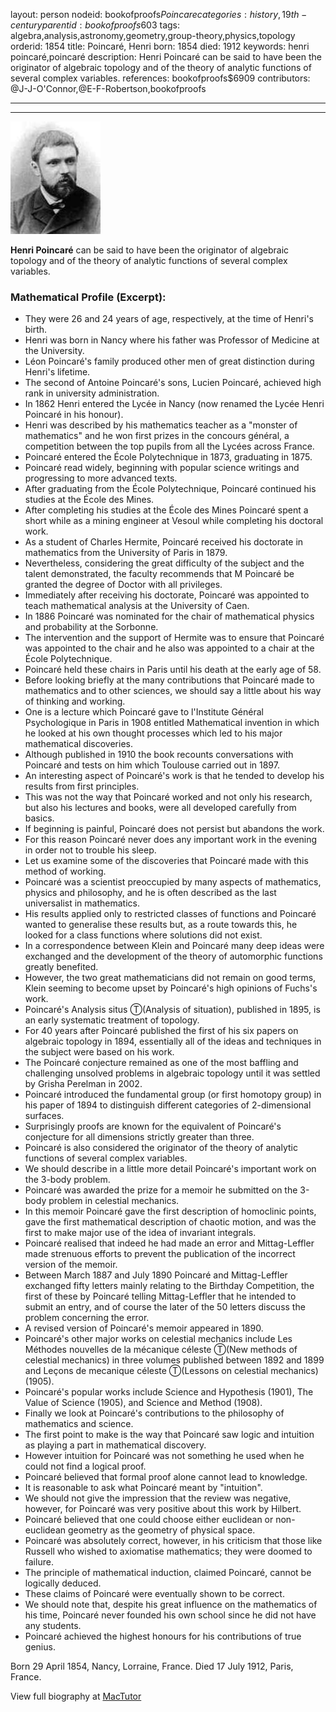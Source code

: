 layout: person
nodeid: bookofproofs$Poincare
categories: history,19th-century
parentid: bookofproofs$603
tags: algebra,analysis,astronomy,geometry,group-theory,physics,topology
orderid: 1854
title: Poincaré, Henri
born: 1854
died: 1912
keywords: henri poincaré,poincaré
description: Henri Poincaré can be said to have been the originator of algebraic topology and of the theory of analytic functions of several complex variables.
references: bookofproofs$6909
contributors: @J-J-O'Connor,@E-F-Robertson,bookofproofs

---



---

![Poincare.jpg](https://github.com/bookofproofs/bookofproofs.github.io/blob/main/_sources/_assets/images/portraits/Poincare.jpg?raw=true)

**Henri Poincaré** can be said to have been the originator of algebraic topology and of the theory of analytic functions of several complex variables.

### Mathematical Profile (Excerpt):
* They were 26 and 24 years of age, respectively, at the time of Henri's birth.
* Henri was born in Nancy where his father was Professor of Medicine at the University.
* Léon Poincaré's family produced other men of great distinction during Henri's lifetime.
* The second of Antoine Poincaré's sons, Lucien Poincaré, achieved high rank in university administration.
* In 1862 Henri entered the Lycée in Nancy (now renamed the Lycée Henri Poincaré in his honour).
* Henri was described by his mathematics teacher as a "monster of mathematics" and he won first prizes in the concours général, a competition between the top pupils from all the Lycées across France.
* Poincaré entered the École Polytechnique in 1873, graduating in 1875.
* Poincaré read widely, beginning with popular science writings and progressing to more advanced texts.
* After graduating from the École Polytechnique, Poincaré continued his studies at the École des Mines.
* After completing his studies at the École des Mines Poincaré spent a short while as a mining engineer at Vesoul while completing his doctoral work.
* As a student of Charles Hermite, Poincaré received his doctorate in mathematics from the University of Paris in 1879.
* Nevertheless, considering the great difficulty of the subject and the talent demonstrated, the faculty recommends that M Poincaré be granted the degree of Doctor with all privileges.
* Immediately after receiving his doctorate, Poincaré was appointed to teach mathematical analysis at the University of Caen.
* In 1886 Poincaré was nominated for the chair of mathematical physics and probability at the Sorbonne.
* The intervention and the support of Hermite was to ensure that Poincaré was appointed to the chair and he also was appointed to a chair at the École Polytechnique.
* Poincaré held these chairs in Paris until his death at the early age of 58.
* Before looking briefly at the many contributions that Poincaré made to mathematics and to other sciences, we should say a little about his way of thinking and working.
* One is a lecture which Poincaré gave to l'Institute Général Psychologique in Paris in 1908 entitled Mathematical invention in which he looked at his own thought processes which led to his major mathematical discoveries.
* Although published in 1910 the book recounts conversations with Poincaré and tests on him which Toulouse carried out in 1897.
* An interesting aspect of Poincaré's work is that he tended to develop his results from first principles.
* This was not the way that Poincaré worked and not only his research, but also his lectures and books, were all developed carefully from basics.
* If beginning is painful, Poincaré does not persist but abandons the work.
* For this reason Poincaré never does any important work in the evening in order not to trouble his sleep.
* Let us examine some of the discoveries that Poincaré made with this method of working.
* Poincaré was a scientist preoccupied by many aspects of mathematics, physics and philosophy, and he is often described as the last universalist in mathematics.
* His results applied only to restricted classes of functions and Poincaré wanted to generalise these results but, as a route towards this, he looked for a class functions where solutions did not exist.
* In a correspondence between Klein and Poincaré many deep ideas were exchanged and the development of the theory of automorphic functions greatly benefited.
* However, the two great mathematicians did not remain on good terms, Klein seeming to become upset by Poincaré's high opinions of Fuchs's work.
* Poincaré's Analysis situs Ⓣ(Analysis of situation), published in 1895, is an early systematic treatment of topology.
* For 40 years after Poincaré published the first of his six papers on algebraic topology in 1894, essentially all of the ideas and techniques in the subject were based on his work.
* The Poincaré conjecture remained as one of the most baffling and challenging unsolved problems in algebraic topology until it was settled by Grisha Perelman in 2002.
* Poincaré introduced the fundamental group (or first homotopy group) in his paper of 1894 to distinguish different categories of 2-dimensional surfaces.
* Surprisingly proofs are known for the equivalent of Poincaré's conjecture for all dimensions strictly greater than three.
* Poincaré is also considered the originator of the theory of analytic functions of several complex variables.
* We should describe in a little more detail Poincaré's important work on the 3-body problem.
* Poincaré was awarded the prize for a memoir he submitted on the 3-body problem in celestial mechanics.
* In this memoir Poincaré gave the first description of homoclinic points, gave the first mathematical description of chaotic motion, and was the first to make major use of the idea of invariant integrals.
* Poincaré realised that indeed he had made an error and Mittag-Leffler made strenuous efforts to prevent the publication of the incorrect version of the memoir.
* Between March 1887 and July 1890 Poincaré and Mittag-Leffler exchanged fifty letters mainly relating to the Birthday Competition, the first of these by Poincaré telling Mittag-Leffler that he intended to submit an entry, and of course the later of the 50 letters discuss the problem concerning the error.
* A revised version of Poincaré's memoir appeared in 1890.
* Poincaré's other major works on celestial mechanics include Les Méthodes nouvelles de la mécanique céleste Ⓣ(New methods of celestial mechanics) in three volumes published between 1892 and 1899 and Leçons de mecanique céleste Ⓣ(Lessons on celestial mechanics) (1905).
* Poincaré's popular works include Science and Hypothesis (1901), The Value of Science (1905), and Science and Method (1908).
* Finally we look at Poincaré's contributions to the philosophy of mathematics and science.
* The first point to make is the way that Poincaré saw logic and intuition as playing a part in mathematical discovery.
* However intuition for Poincaré was not something he used when he could not find a logical proof.
* Poincaré believed that formal proof alone cannot lead to knowledge.
* It is reasonable to ask what Poincaré meant by "intuition".
* We should not give the impression that the review was negative, however, for Poincaré was very positive about this work by Hilbert.
* Poincaré believed that one could choose either euclidean or non-euclidean geometry as the geometry of physical space.
* Poincaré was absolutely correct, however, in his criticism that those like Russell who wished to axiomatise mathematics; they were doomed to failure.
* The principle of mathematical induction, claimed Poincaré, cannot be logically deduced.
* These claims of Poincaré were eventually shown to be correct.
* We should note that, despite his great influence on the mathematics of his time, Poincaré never founded his own school since he did not have any students.
* Poincaré achieved the highest honours for his contributions of true genius.

Born 29 April 1854, Nancy, Lorraine, France. Died 17 July 1912, Paris, France.

View full biography at [MacTutor](https://mathshistory.st-andrews.ac.uk/Biographies/Poincare/)
